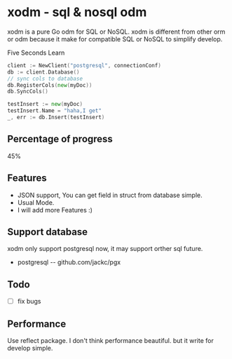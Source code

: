 # xodm - sql & nosql odm

xodm is a pure Go odm for SQL or NoSQL. xodm is different from other orm or odm because it make for compatible SQL or NoSQL to simplify develop.

Five Seconds Learn
```go
client := NewClient("postgresql", connectionConf)
db := client.Database()
// sync cols to database
db.RegisterCols(new(myDoc))
db.SyncCols()

testInsert := new(myDoc)
testInsert.Name = "haha,I get"
_, err := db.Insert(testInsert)
```
## Percentage of progress
45%
## Features

* JSON support, You can get field in struct from database simple.
* Usual Mode.
* I will add more Features :)

## Support database

xodm only support postgresql now, it may support orther sql future.

* postgresql -- github.com/jackc/pgx

## Todo

* [ ] fix bugs

## Performance

Use reflect package. I don't think performance beautiful. but it write for develop simple.
